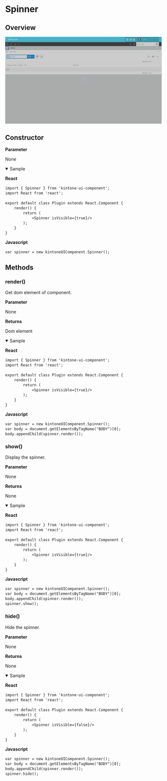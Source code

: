 # Spinner

## Overview
![Spinner](../img/spinner.PNG)

## Constructor

**Parameter**

None

<details class="tab-container" markdown="1" open>
<Summary>Sample</Summary>

**React**
```
import { Spinner } from 'kintone-ui-component';
import React from 'react';
   
export default class Plugin extends React.Component {
    render() {
        return (
            <Spinner isVisible={true}/>
        );
    }
}

```
**Javascript**
```
var spinner = new kintoneUIComponent.Spinner();
```
</details>

## Methods
### render()
Get dom element of component.

**Parameter**

None

**Returns**

Dom element

<details class="tab-container" markdown="1" open>
<Summary>Sample</Summary>

**React**
```
import { Spinner } from 'kintone-ui-component';
import React from 'react';
   
export default class Plugin extends React.Component {
    render() {
        return (
            <Spinner isVisible={true}/>
        );
    }
}
```
**Javascript**
```
var spinner = new kintoneUIComponent.Spinner();
var body = document.getElementsByTagName("BODY")[0];
body.appendChild(spinner.render());
```
</details>

### show()
Display the spinner.

**Parameter**

None

**Returns**

None

<details class="tab-container" markdown="1" open>
<Summary>Sample</Summary>

**React**
```
import { Spinner } from 'kintone-ui-component';
import React from 'react';
   
export default class Plugin extends React.Component {
    render() {
        return (
            <Spinner isVisible={true}/>
        );
    }
}

```
**Javascript**
```
var spinner = new kintoneUIComponent.Spinner();
var body = document.getElementsByTagName("BODY")[0];
body.appendChild(spinner.render());
spinner.show();
```
</details>

### hide()
Hide the spinner.

**Parameter**

None

**Returns**

None

<details class="tab-container" markdown="1" open>
<Summary>Sample</Summary>

**React**
```
import { Spinner } from 'kintone-ui-component';
import React from 'react';
   
export default class Plugin extends React.Component {
    render() {
        return (
            <Spinner isVisible={false}/>
        );
    }
}

```
**Javascript**
```
var spinner = new kintoneUIComponent.Spinner();
var body = document.getElementsByTagName("BODY")[0];
body.appendChild(spinner.render());
spinner.hide();
```
</details>